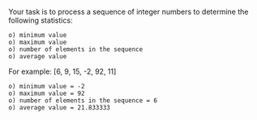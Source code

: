 Your task is to process a sequence of integer numbers to determine the following statistics:

    o) minimum value
    o) maximum value
    o) number of elements in the sequence
    o) average value

For example: [6, 9, 15, -2, 92, 11]

    o) minimum value = -2
    o) maximum value = 92
    o) number of elements in the sequence = 6
    o) average value = 21.833333

     